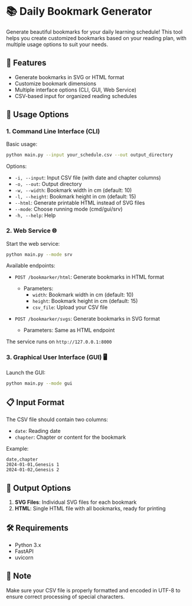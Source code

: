 # 📚 Daily Bookmark Generator

Generate beautiful bookmarks for your daily learning schedule! This tool helps you create customized bookmarks based on your reading plan, with multiple usage options to suit your needs.

## 🌟 Features

- Generate bookmarks in SVG or HTML format
- Customize bookmark dimensions
- Multiple interface options (CLI, GUI, Web Service)
- CSV-based input for organized reading schedules

## 🚀 Usage Options

### 1. Command Line Interface (CLI)

Basic usage:
```bash
python main.py --input your_schedule.csv --out output_directory
```

Options:
- `-i, --input`: Input CSV file (with date and chapter columns)
- `-o, --out`: Output directory
- `-w, --width`: Bookmark width in cm (default: 10)
- `-l, --height`: Bookmark height in cm (default: 15)
- `--html`: Generate printable HTML instead of SVG files
- `--mode`: Choose running mode (cmd/gui/srv)
- `-h, --help`: Help

### 2. Web Service 🌐

Start the web service:
```bash
python main.py --mode srv
```

Available endpoints:
- `POST /bookmarker/html`: Generate bookmarks in HTML format
  - Parameters:
    - `width`: Bookmark width in cm (default: 10)
    - `height`: Bookmark height in cm (default: 15)
    - `csv_file`: Upload your CSV file

- `POST /bookmarker/svgs`: Generate bookmarks in SVG format
  - Parameters: Same as HTML endpoint

The service runs on `http://127.0.0.1:8000`

### 3. Graphical User Interface (GUI) 🖥️

Launch the GUI:
```bash
python main.py --mode gui
```

## 📋 Input Format

The CSV file should contain two columns:
- `date`: Reading date
- `chapter`: Chapter or content for the bookmark

Example:
```csv
date,chapter
2024-01-01,Genesis 1
2024-01-02,Genesis 2
```

## 🎨 Output Options

1. **SVG Files**: Individual SVG files for each bookmark
2. **HTML**: Single HTML file with all bookmarks, ready for printing

## 🛠️ Requirements

- Python 3.x
- FastAPI
- uvicorn

## 📝 Note

Make sure your CSV file is properly formatted and encoded in UTF-8 to ensure correct processing of special characters.